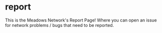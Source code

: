# report
This is the Meadows Network's Report Page! Where you can open an issue for network problems / bugs that need to be reported.

